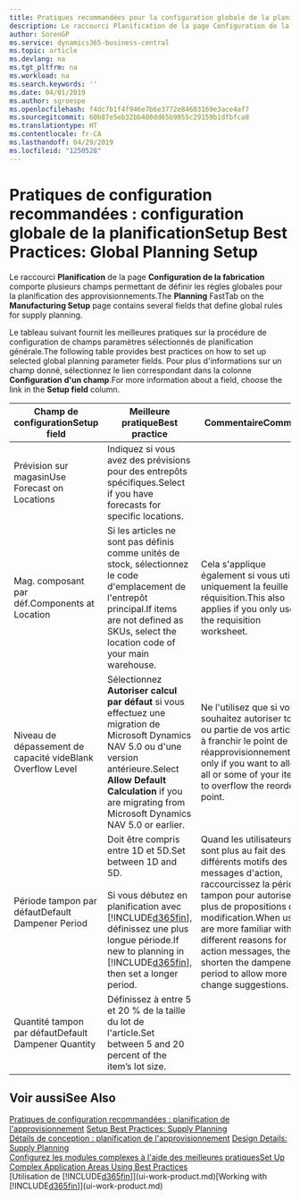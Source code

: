 ```yaml
---
title: Pratiques recommandées pour la configuration globale de la planification | Microsoft Docs
description: Le raccourci Planification de la page Configuration de la fabrication comporte plusieurs champs permettant de définir les règles globales pour la planification des approvisionnements.
author: SorenGP
ms.service: dynamics365-business-central
ms.topic: article
ms.devlang: na
ms.tgt_pltfrm: na
ms.workload: na
ms.search.keywords: ''
ms.date: 04/01/2019
ms.author: sgroespe
ms.openlocfilehash: f4dc7b1f4f946e7b6e3772e84603169e3ace4af7
ms.sourcegitcommit: 60b87e5eb32bb408dd65b9855c29159b1dfbfca8
ms.translationtype: HT
ms.contentlocale: fr-CA
ms.lasthandoff: 04/29/2019
ms.locfileid: "1250528"
---
```

# <a name="setup-best-practices-global-planning-setup"></a><span data-ttu-id="60348-103">Pratiques de configuration recommandées : configuration globale de la planification</span><span class="sxs-lookup"><span data-stu-id="60348-103">Setup Best Practices: Global Planning Setup</span></span>
<span data-ttu-id="60348-104">Le raccourci **Planification** de la page **Configuration de la fabrication** comporte plusieurs champs permettant de définir les règles globales pour la planification des approvisionnements.</span><span class="sxs-lookup"><span data-stu-id="60348-104">The **Planning** FastTab on the **Manufacturing Setup** page contains several fields that define global rules for supply planning.</span></span>  

 <span data-ttu-id="60348-105">Le tableau suivant fournit les meilleures pratiques sur la procédure de configuration de champs paramètres sélectionnés de planification générale.</span><span class="sxs-lookup"><span data-stu-id="60348-105">The following table provides best practices on how to set up selected global planning parameter fields.</span></span> <span data-ttu-id="60348-106">Pour plus d'informations sur un champ donné, sélectionnez le lien correspondant dans la colonne **Configuration d'un champ**.</span><span class="sxs-lookup"><span data-stu-id="60348-106">For more information about a field, choose the link in the **Setup field** column.</span></span>  

|<span data-ttu-id="60348-107">Champ de configuration</span><span class="sxs-lookup"><span data-stu-id="60348-107">Setup field</span></span>|<span data-ttu-id="60348-108">Meilleure pratique</span><span class="sxs-lookup"><span data-stu-id="60348-108">Best practice</span></span>|<span data-ttu-id="60348-109">Commentaire</span><span class="sxs-lookup"><span data-stu-id="60348-109">Comment</span></span>|  
|-----------------|-------------------|-------------|  
|<span data-ttu-id="60348-110">Prévision sur magasin</span><span class="sxs-lookup"><span data-stu-id="60348-110">Use Forecast on Locations</span></span>|<span data-ttu-id="60348-111">Indiquez si vous avez des prévisions pour des entrepôts spécifiques.</span><span class="sxs-lookup"><span data-stu-id="60348-111">Select if you have forecasts for specific locations.</span></span>||  
|<span data-ttu-id="60348-112">Mag. composant par déf.</span><span class="sxs-lookup"><span data-stu-id="60348-112">Components at Location</span></span>|<span data-ttu-id="60348-113">Si les articles ne sont pas définis comme unités de stock, sélectionnez le code d'emplacement de l'entrepôt principal.</span><span class="sxs-lookup"><span data-stu-id="60348-113">If items are not defined as SKUs, select the location code of your main warehouse.</span></span>|<span data-ttu-id="60348-114">Cela s'applique également si vous utilisez uniquement la feuille de réquisition.</span><span class="sxs-lookup"><span data-stu-id="60348-114">This also applies if you only use the requisition worksheet.</span></span>|  
|<span data-ttu-id="60348-115">Niveau de dépassement de capacité vide</span><span class="sxs-lookup"><span data-stu-id="60348-115">Blank Overflow Level</span></span>|<span data-ttu-id="60348-116">Sélectionnez **Autoriser calcul par défaut** si vous effectuez une migration de Microsoft Dynamics NAV 5.0 ou d'une version antérieure.</span><span class="sxs-lookup"><span data-stu-id="60348-116">Select **Allow Default Calculation** if you are migrating from Microsoft Dynamics NAV 5.0 or earlier.</span></span>|<span data-ttu-id="60348-117">Ne l'utilisez que si vous souhaitez autoriser tout ou partie de vos articles à franchir le point de réapprovisionnement.</span><span class="sxs-lookup"><span data-stu-id="60348-117">Use only if you want to allow all or some of your items to overflow the reorder point.</span></span>|  
|<span data-ttu-id="60348-118">Période tampon par défaut</span><span class="sxs-lookup"><span data-stu-id="60348-118">Default Dampener Period</span></span>|<span data-ttu-id="60348-119">Doit être compris entre 1D et 5D.</span><span class="sxs-lookup"><span data-stu-id="60348-119">Set between 1D and 5D.</span></span><br /><br /> <span data-ttu-id="60348-120">Si vous débutez en planification avec [!INCLUDE[d365fin](includes/d365fin_md.md)], définissez une plus longue période.</span><span class="sxs-lookup"><span data-stu-id="60348-120">If new to planning in [!INCLUDE[d365fin](includes/d365fin_md.md)], then set a longer period.</span></span>|<span data-ttu-id="60348-121">Quand les utilisateurs sont plus au fait des différents motifs des messages d'action, raccourcissez la période tampon pour autoriser plus de propositions de modification.</span><span class="sxs-lookup"><span data-stu-id="60348-121">When users are more familiar with the different reasons for action messages, then shorten the dampener period to allow more change suggestions.</span></span>|  
|<span data-ttu-id="60348-122">Quantité tampon par défaut</span><span class="sxs-lookup"><span data-stu-id="60348-122">Default Dampener Quantity</span></span>|<span data-ttu-id="60348-123">Définissez à entre 5 et 20 % de la taille du lot de l'article.</span><span class="sxs-lookup"><span data-stu-id="60348-123">Set between 5 and 20 percent of the item’s lot size.</span></span>||  

## <a name="see-also"></a><span data-ttu-id="60348-124">Voir aussi</span><span class="sxs-lookup"><span data-stu-id="60348-124">See Also</span></span>  
 <span data-ttu-id="60348-125">[Pratiques de configuration recommandées : planification de l'approvisionnement](setup-best-practices-supply-planning.md) </span><span class="sxs-lookup"><span data-stu-id="60348-125">[Setup Best Practices: Supply Planning](setup-best-practices-supply-planning.md) </span></span>  
 <span data-ttu-id="60348-126">[Détails de conception : planification de l'approvisionnement](design-details-supply-planning.md) </span><span class="sxs-lookup"><span data-stu-id="60348-126">[Design Details: Supply Planning](design-details-supply-planning.md) </span></span>  
 [<span data-ttu-id="60348-127">Configurez les modules complexes à l'aide des meilleures pratiques</span><span class="sxs-lookup"><span data-stu-id="60348-127">Set Up Complex Application Areas Using Best Practices</span></span>](set-up-complex-application-areas-using-best-practices.md)  
 <span data-ttu-id="60348-128">[Utilisation de [!INCLUDE[d365fin](includes/d365fin_md.md)]](ui-work-product.md)</span><span class="sxs-lookup"><span data-stu-id="60348-128">[Working with [!INCLUDE[d365fin](includes/d365fin_md.md)]](ui-work-product.md)</span></span>

